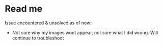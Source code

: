 #  Read me


Issue encountered & unsolved as of now: 
 - Not sure why my images wont appear, not sure what I did wrong. Will continue to troubleshoot
